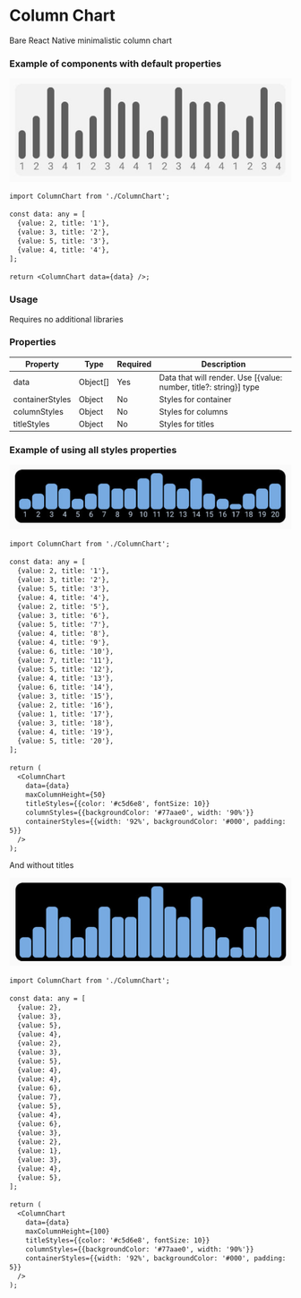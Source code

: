 # Column Chart

Bare React Native minimalistic column chart

### Example of components with default properties

![example](./screenshots/1.jpg)

```tsx
import ColumnChart from './ColumnChart';

const data: any = [
  {value: 2, title: '1'},
  {value: 3, title: '2'},
  {value: 5, title: '3'},
  {value: 4, title: '4'},
];

return <ColumnChart data={data} />;
```

### Usage

Requires no additional libraries

### Properties

| Property        | Type     | Required | Description                                                       |
| --------------- | -------- | -------- | ----------------------------------------------------------------- |
| data            | Object[] | Yes      | Data that will render. Use [{value: number, title?: string}] type |
| containerStyles | Object   | No       | Styles for container                                              |
| columnStyles    | Object   | No       | Styles for columns                                                |
| titleStyles     | Object   | No       | Styles for titles                                                 |

### Example of using all styles properties

![example](./screenshots/2.jpg)

```tsx
import ColumnChart from './ColumnChart';

const data: any = [
  {value: 2, title: '1'},
  {value: 3, title: '2'},
  {value: 5, title: '3'},
  {value: 4, title: '4'},
  {value: 2, title: '5'},
  {value: 3, title: '6'},
  {value: 5, title: '7'},
  {value: 4, title: '8'},
  {value: 4, title: '9'},
  {value: 6, title: '10'},
  {value: 7, title: '11'},
  {value: 5, title: '12'},
  {value: 4, title: '13'},
  {value: 6, title: '14'},
  {value: 3, title: '15'},
  {value: 2, title: '16'},
  {value: 1, title: '17'},
  {value: 3, title: '18'},
  {value: 4, title: '19'},
  {value: 5, title: '20'},
];

return (
  <ColumnChart
    data={data}
    maxColumnHeight={50}
    titleStyles={{color: '#c5d6e8', fontSize: 10}}
    columnStyles={{backgroundColor: '#77aae0', width: '90%'}}
    containerStyles={{width: '92%', backgroundColor: '#000', padding: 5}}
  />
);
```

And without titles

![example](./screenshots/3.jpg)

```tsx
import ColumnChart from './ColumnChart';

const data: any = [
  {value: 2},
  {value: 3},
  {value: 5},
  {value: 4},
  {value: 2},
  {value: 3},
  {value: 5},
  {value: 4},
  {value: 4},
  {value: 6},
  {value: 7},
  {value: 5},
  {value: 4},
  {value: 6},
  {value: 3},
  {value: 2},
  {value: 1},
  {value: 3},
  {value: 4},
  {value: 5},
];

return (
  <ColumnChart
    data={data}
    maxColumnHeight={100}
    titleStyles={{color: '#c5d6e8', fontSize: 10}}
    columnStyles={{backgroundColor: '#77aae0', width: '90%'}}
    containerStyles={{width: '92%', backgroundColor: '#000', padding: 5}}
  />
);
```
